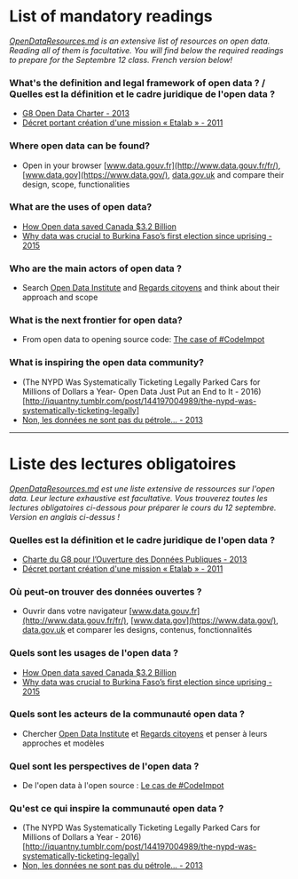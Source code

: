 List of mandatory readings 
==

*[OpenDataResources.md](https://github.com/cmfg/LearnOpenData/blob/master/OpenDataResources.md) is an extensive list of resources on open data. Reading all of them is facultative. You will find below the required readings to prepare for the Septembre 12 class. French version below!* 

### What's the definition and legal framework of open data ? / Quelles est la définition et le cadre juridique de l'open data ? 
* [G8 Open Data Charter - 2013](https://www.gov.uk/government/publications/open-data-charter/g8-open-data-charter-and-technical-annex)
* [Décret portant création d'une mission « Etalab » - 2011](https://www.legifrance.gouv.fr/affichTexte.do?cidTexte=JORFTEXT000023619063&categorieLien=id)

### Where open data can be found?
* Open in your browser [www.data.gouv.fr](http://www.data.gouv.fr/fr/), [www.data.gov](https://www.data.gov/), [data.gov.uk](https://data.gov.uk/) and compare their design, scope, functionalities

### What are the uses of open data?
* [How Open data saved Canada $3.2 Billion](https://eaves.ca/2010/04/14/case-study-open-data-and-the-public-purse/)
* [Why data was crucial to Burkina Faso’s first election since uprising - 2015](https://www.theguardian.com/news/datablog/2015/dec/04/why-data-was-crucial-to-burkina-fasos-first-election-since-uprising)

### Who are the main actors of open data ?
* Search [Open Data Institute](http://theodi.org/) and [Regards citoyens](https://www.regardscitoyens.org/#&panel1-1) and think about their approach and scope

### What is the next frontier for open data?
* From open data to opening source code: [The case of #CodeImpot](https://www.etalab.gouv.fr/codeimpot-un-hackathon-autour-de-louverture-du-code-source-du-calculateur-impots)

### What is inspiring the open data community?
* (The NYPD Was Systematically Ticketing Legally Parked Cars for Millions of Dollars a Year- Open Data Just Put an End to It - 2016)[http://iquantny.tumblr.com/post/144197004989/the-nypd-was-systematically-ticketing-legally]
* [Non, les données ne sont pas du pétrole... - 2013](http://www.henriverdier.com/2013/03/non-les-donnees-ne-sont-pas-du-petrole.html)

_______________________________________________________________________________________________________________________________

Liste des lectures obligatoires  
==

*[OpenDataResources.md](https://github.com/cmfg/LearnOpenData/blob/master/OpenDataResources.md) est une liste extensive de ressources sur l'open data. Leur lecture exhaustive est facultative. Vous trouverez toutes les lectures obligatoires ci-dessous pour préparer le cours du 12 septembre. Version en anglais ci-dessus !* 

### Quelles est la définition et le cadre juridique de l'open data ? 
* [Charte du G8 pour l’Ouverture des Données Publiques - 2013](http://www.modernisation.gouv.fr/sites/default/files/fichiers-attaches/charte-g8-ouverture-donnees-publiques-fr.pdf)  
* [Décret portant création d'une mission « Etalab » - 2011](https://www.legifrance.gouv.fr/affichTexte.do?cidTexte=JORFTEXT000023619063&categorieLien=id)

### Où peut-on trouver des données ouvertes ? 
* Ouvrir dans votre navigateur [www.data.gouv.fr](http://www.data.gouv.fr/fr/), [www.data.gov](https://www.data.gov/), [data.gov.uk](https://data.gov.uk/) et comparer les designs, contenus, fonctionnalités 

### Quels sont les usages de l'open data ? 
* [How Open data saved Canada $3.2 Billion](https://eaves.ca/2010/04/14/case-study-open-data-and-the-public-purse/)
* [Why data was crucial to Burkina Faso’s first election since uprising - 2015](https://www.theguardian.com/news/datablog/2015/dec/04/why-data-was-crucial-to-burkina-fasos-first-election-since-uprising)

### Quels sont les acteurs de la communauté open data ? 
* Chercher [Open Data Institute](http://theodi.org/) et [Regards citoyens](https://www.regardscitoyens.org/#&panel1-1) et penser à leurs approches et modèles 

### Quel sont les perspectives de l'open data ? 
* De l'open data à l'open source : [Le cas de #CodeImpot](https://www.etalab.gouv.fr/codeimpot-un-hackathon-autour-de-louverture-du-code-source-du-calculateur-impots)

### Qu'est ce qui inspire la communauté open data ? 
* (The NYPD Was Systematically Ticketing Legally Parked Cars for Millions of Dollars a Year - 2016)[http://iquantny.tumblr.com/post/144197004989/the-nypd-was-systematically-ticketing-legally]
* [Non, les données ne sont pas du pétrole... - 2013](http://www.henriverdier.com/2013/03/non-les-donnees-ne-sont-pas-du-petrole.html)
